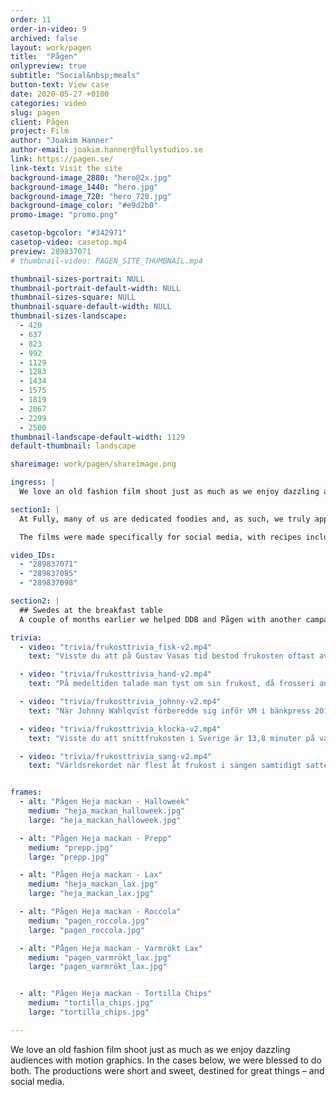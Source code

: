 ```yaml
---
order: 11
order-in-video: 9
archived: false
layout: work/pagen
title:  "Pågen"
onlypreview: true
subtitle: "Social&nbsp;meals"
button-text: View case
date: 2020-05-27 +0100
categories: video
slug: pagen
client: Pågen
project: Film
author: "Joakim Hanner"
author-email: joakim.hanner@fullystudios.se
link: https://pagen.se/
link-text: Visit the site
background-image_2880: "hero@2x.jpg"
background-image_1440: "hero.jpg"
background-image_720: "hero_720.jpg"
background-image_color: "#e9d2b0"
promo-image: "promo.png"

casetop-bgcolor: "#342971"
casetop-video: casetop.mp4
preview: 289837071
# thumbnail-video: PAGEN_SITE_THUMBNAIL.mp4

thumbnail-sizes-portrait: NULL
thumbnail-portrait-default-width: NULL
thumbnail-sizes-square: NULL
thumbnail-square-default-width: NULL
thumbnail-sizes-landscape: 
  - 420
  - 637
  - 823
  - 992
  - 1129
  - 1283
  - 1434
  - 1575
  - 1819
  - 2067
  - 2299
  - 2500
thumbnail-landscape-default-width: 1129
default-thumbnail: landscape

shareimage: work/pagen/shareimage.png

ingress: |
  We love an old fashion film shoot just as much as we enjoy dazzling audiences with motion graphics. In the cases below, we were blessed to do both. The productions were short and sweet, destined for great things – and social media.

section1: |
  At Fully, many of us are dedicated foodies and, as such, we truly appreciate a sandwich done with precision and love. One day, we were in the middle of devouring a delicious Bahn Mi when the phone rang (true story!). It was our favorite advertising agency DDB asking us if we could produce a series of sandwich videos for a renown Swedish bakery brand, Pågen. We got cracking immediately, clearing the office kitchen table to make way for the sandwich shoot.

  The films were made specifically for social media, with recipes included in the descriptions.

video_IDs:
  - "289837071"
  - "289837085"
  - "289837098"

section2: |
  ## Swedes at the breakfast table
  A couple of months earlier we helped DDB and Pågen with another campaign, celebrating Swedish breakfast habits. Again, the platform for the videos was Facebook and Instagram and the campaign theme was “breakfast trivia.” Fully did all the animation work and DDB wrote the copy for the caption.

trivia:
  - video: "trivia/frukosttrivia_fisk-v2.mp4"
    text: "Visste du att på Gustav Vasas tid bestod frukosten oftast av salt sill, fläsk, bröd och ett stop öl?"

  - video: "trivia/frukosttrivia_hand-v2.mp4"
    text: "På medeltiden talade man tyst om sin frukost, då frosseri ansågs vara en dödssynd och ett tecken på svaghet."

  - video: "trivia/frukosttrivia_johnny-v2.mp4"
    text: "När Johnny Wahlqvist förberedde sig inför VM i bänkpress 2012 åt han: 20 frallor, tolv ägg, en liter fil, två tallrikar med gröt, en liter kaffe och en liter mjölk."

  - video: "trivia/frukosttrivia_klocka-v2.mp4"
    text: "Visste du att snittfrukosten i Sverige är 13,8 minuter på vardagar? Ok, men nu vet du."

  - video: "trivia/frukosttrivia_sang-v2.mp4"
    text: "Världsrekordet när flest åt frukost i sängen samtidigt sattes av 388 personer på ett hotell i Shanghai 2014."


frames:
  - alt: "Pågen Heja mackan - Halloweek"
    medium: "heja_mackan_halloweek.jpg"
    large: "heja_mackan_halloweek.jpg"

  - alt: "Pågen Heja mackan - Prepp"
    medium: "prepp.jpg"
    large: "prepp.jpg"

  - alt: "Pågen Heja mackan - Lax"
    medium: "heja_mackan_lax.jpg"
    large: "heja_mackan_lax.jpg"

  - alt: "Pågen Heja mackan - Roccola"
    medium: "pagen_roccola.jpg"
    large: "pagen_roccola.jpg"

  - alt: "Pågen Heja mackan - Varmrökt Lax"
    medium: "pagen_varmrökt_lax.jpg"
    large: "pagen_varmrökt_lax.jpg"


  - alt: "Pågen Heja mackan - Tortilla Chips"
    medium: "tortilla_chips.jpg"
    large: "tortilla_chips.jpg"

---
```

We love an old fashion film shoot just as much as we enjoy dazzling audiences with motion graphics. In the cases below, we were blessed to do both. The productions were short and sweet, destined for great things – and social media.
